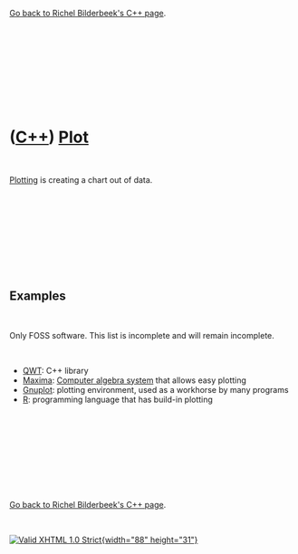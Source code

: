 

[Go back to Richel Bilderbeek's C++ page](Cpp.htm).

 

 

 

 

 

([C++](Cpp.htm)) [Plot](CppPlot.htm)
====================================

 

[Plotting](CppPlot.htm) is creating a chart out of data.

 

 

 

 

 

Examples
--------

 

Only FOSS software. This list is incomplete and will remain incomplete.

 

-   [QWT](CppQwt.htm): C++ library
-   [Maxima](CppMaxima.htm): [Computer algebra system](CppCas.htm) that
    allows easy plotting
-   [Gnuplot](CppGnuplot.htm): plotting environment, used as a workhorse
    by many programs
-   [R](R.htm): programming language that has build-in plotting

 

 

 

 

 

[Go back to Richel Bilderbeek's C++ page](Cpp.htm).



 

[![Valid XHTML 1.0 Strict](valid-xhtml10.png){width="88"
height="31"}](http://validator.w3.org/check?uri=referer)
